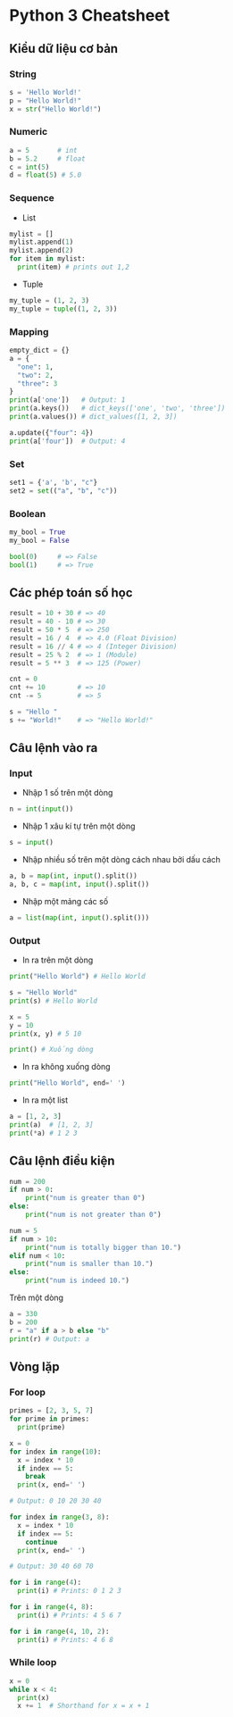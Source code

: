 # Python 3 Cheatsheet

## Kiểu dữ liệu cơ bản

### String

```py
s = 'Hello World!'
p = "Hello World!"
x = str("Hello World!")
```

### Numeric

```py
a = 5       # int
b = 5.2     # float
c = int(5)
d = float(5) # 5.0
```

### Sequence

* List

```py
mylist = []
mylist.append(1)
mylist.append(2)
for item in mylist:
  print(item) # prints out 1,2
```

* Tuple

```py
my_tuple = (1, 2, 3)
my_tuple = tuple((1, 2, 3))
```

### Mapping

```py
empty_dict = {}
a = {
  "one": 1,
  "two": 2,
  "three": 3
}
print(a['one'])   # Output: 1
print(a.keys())   # dict_keys(['one', 'two', 'three'])
print(a.values()) # dict_values([1, 2, 3])

a.update({"four": 4})
print(a['four'])  # Output: 4
```

### Set

```py
set1 = {'a', 'b', "c"}
set2 = set(("a", "b", "c"))
```

### Boolean

```py
my_bool = True 
my_bool = False

bool(0)     # => False
bool(1)     # => True
```

## Các phép toán số học

```py
result = 10 + 30 # => 40
result = 40 - 10 # => 30
result = 50 * 5  # => 250
result = 16 / 4  # => 4.0 (Float Division)
result = 16 // 4 # => 4 (Integer Division)
result = 25 % 2  # => 1 (Module)
result = 5 ** 3  # => 125 (Power)
```

```py
cnt = 0
cnt += 10        # => 10
cnt -= 5         # => 5

s = "Hello "
s += "World!"    # => "Hello World!"
```

## Câu lệnh vào ra

### Input

* Nhập 1 số trên một dòng

```py
n = int(input())
```

* Nhập 1 xâu kí tự trên một dòng

```py
s = input()
```

* Nhập nhiều số trên một dòng cách nhau bởi dấu cách

```py
a, b = map(int, input().split())
a, b, c = map(int, input().split())
```

* Nhập một mảng các số

```py
a = list(map(int, input().split()))
```

### Output

* In ra trên một dòng

```py
print("Hello World") # Hello World

s = "Hello World"
print(s) # Hello World

x = 5
y = 10
print(x, y) # 5 10

print() # Xuống dòng
```

* In ra không xuống dòng

```py
print("Hello World", end=' ')
```

* In ra một list

```py
a = [1, 2, 3]
print(a)  # [1, 2, 3]
print(*a) # 1 2 3
```

## Câu lệnh điều kiện

```py
num = 200
if num > 0:
    print("num is greater than 0")
else:
    print("num is not greater than 0")
```

```py
num = 5
if num > 10:
    print("num is totally bigger than 10.")
elif num < 10:
    print("num is smaller than 10.")
else:
    print("num is indeed 10.")
```

Trên một dòng

```py
a = 330
b = 200
r = "a" if a > b else "b"
print(r) # Output: a
```

## Vòng lặp

### For loop

```py
primes = [2, 3, 5, 7]
for prime in primes:
  print(prime)
```

```py
x = 0
for index in range(10):
  x = index * 10
  if index == 5:
    break
  print(x, end=' ')

# Output: 0 10 20 30 40
```

```py
for index in range(3, 8):
  x = index * 10
  if index == 5:
    continue
  print(x, end=' ')

# Output: 30 40 60 70
```

```py
for i in range(4):
  print(i) # Prints: 0 1 2 3

for i in range(4, 8):
  print(i) # Prints: 4 5 6 7

for i in range(4, 10, 2):
  print(i) # Prints: 4 6 8
```

### While loop

```py
x = 0
while x < 4:
  print(x)
  x += 1  # Shorthand for x = x + 1
```
